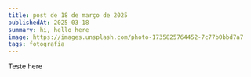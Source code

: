 ```yaml
---
title: post de 18 de março de 2025
publishedAt: 2025-03-18
summary: hi, hello here
image: https://images.unsplash.com/photo-1735825764452-7c77b0bbd7a7
tags: fotografia
---
```


Teste here